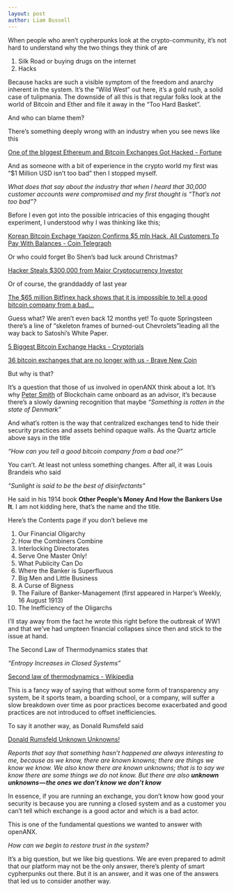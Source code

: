 ```yaml
---
layout: post
author: Liam Bussell
---
```


When people who aren’t cypherpunks look at the crypto-community, it’s not hard to understand why the two things they think of are

1. Silk Road or buying drugs on the internet
2. Hacks

Because hacks are such a visible symptom of the freedom and anarchy inherent in the system. It’s the “Wild West” out here, it’s a gold rush, a solid case of tulipmania. The downside of all this is that regular folks look at the world of Bitcoin and Ether and file it away in the “Too Hard Basket”.

And who can blame them?

There’s something deeply wrong with an industry when you see news like this

[One of the bIggest Ethereum and Bitcoin Exchanges Got Hacked - Fortune](http://fortune.com/2017/07/05/bitcoin-ethereum-bithumb-hack/)

And as someone with a bit of experience in the crypto world my first was “$1 Million USD isn’t too bad” then I stopped myself.

_What does that say about the industry that when I heard that 30,000 customer accounts were compromised and my first thought is “That’s not too bad”?_

Before I even got into the possible intricacies of this engaging thought experiment, I understood why I was thinking like this;

[Korean Bitcoin Exchage Yapizon Confirms $5 mln Hack, All Customers To Pay With Balances - Coin Telegraph](https://cointelegraph.com/news/korean-bitcoin-exchange-yapizon-confirms-5-mln-hack-all-customers-to-pay-with-balances)

Or who could forget Bo Shen’s bad luck around Christmas?

[Hacker Steals $300,000 from Major Cryptocurrency Investor](https://www.bleepingcomputer.com/news/security/hacker-steals-300-000-from-major-cryptocurrency-investor/)

Or of course, the granddaddy of last year

[The $65 million Bitfinex hack shows that it is impossible to tell a good bitcoin company from a bad...](https://qz.com/753958/the-65-million-bitfinex-hack-shows-that-it-is-impossible-to-tell-a-good-bitcoin-company-from-a-bad-one/)

Guess what? We aren’t even back 12 months yet! To quote Springsteen there’s a line of “skeleton frames of burned-out Chevrolets”leading all the way back to Satoshi’s White Paper.

[5 Biggest Bitcoin Exchange Hacks - Cryptorials](http://cryptorials.io/5-biggest-bitcoin-exchange-hacks/)

[36 bitcoin exchanges that are no longer with us - Brave New Coin](https://bravenewcoin.com/news/36-bitcoin-exchanges-that-are-no-longer-with-us/)

But why is that?

It’s a question that those of us involved in openANX think about a lot. It’s why [Peter Smith](https://www.linkedin.com/in/1psmith/) of Blockchain came onboard as an advisor, it’s because there’s a slowly dawning recognition that maybe
_“Something is rotten in the state of Denmark”_

And what’s rotten is the way that centralized exchanges tend to hide their security practices and assets behind opaque walls. As the Quartz article above says in the title

_“How can you tell a good bitcoin company from a bad one?”_

You can’t. At least not unless something changes. After all, it was Louis Brandeis who said

_“Sunlight is said to be the best of disinfectants”_

He said in his 1914 book **Other People’s Money And How the Bankers Use It**. I am not kidding here, that’s the name and the title.

Here’s the Contents page if you don’t believe me

1. Our Financial Oligarchy
2. How the Combiners Combine
3. Interlocking Directorates
4. Serve One Master Only!
5. What Publicity Can Do
6. Where the Banker is Superfluous
7. Big Men and Little Business
8. A Curse of Bigness
9. The Failure of Banker-Management (first appeared in Harper’s Weekly, 16 August 1913)
10. The Inefficiency of the Oligarchs

I’ll stay away from the fact he wrote this right before the outbreak of WW1 and that we’ve had umpteen financial collapses since then and stick to the issue at hand.

The Second Law of Thermodynamics states that

_“Entropy Increases in Closed Systems”_

[Second law of thermodynamics - Wikipedia](https://en.wikipedia.org/wiki/Second_law_of_thermodynamics)

This is a fancy way of saying that without some form of transparency any system, be it sports team, a boarding school, or a company, will suffer a slow breakdown over time as poor practices become exacerbated and good practices are not introduced to offset inefficiencies.

To say it another way, as Donald Rumsfeld said

[Donald Rumsfeld Unknown Unknowns!](https://www.youtube.com/watch?v=GiPe1OiKQuk)

_Reports that say that something hasn’t happened are always interesting to me, because as we know, there are known knowns; there are things we know we know. We also know there are known unknowns; that is to say we know there are some things we do not know. But there are also **unknown unknowns — the ones we don’t know we don’t know**_

In essence, if you are running an exchange, you don’t know how good your security is because you are running a closed system and as a customer you can’t tell which exchange is a good actor and which is a bad actor.

This is one of the fundamental questions we wanted to answer with openANX.

_How can we begin to restore trust in the system?_

It’s a big question, but we like big questions. We are even prepared to admit that our platform may not be the only answer, there’s plenty of smart cypherpunks out there. But it is an answer, and it was one of the answers that led us to consider another way.